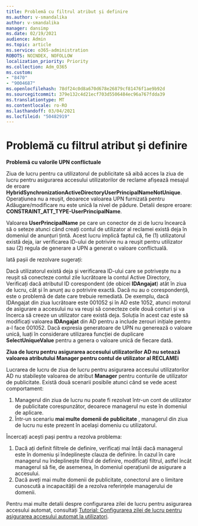 ```yaml
---
title: Problemă cu filtrul atribut și definire
ms.author: v-smandalika
author: v-smandalika
manager: dansimp
ms.date: 02/19/2021
audience: Admin
ms.topic: article
ms.service: o365-administration
ROBOTS: NOINDEX, NOFOLLOW
localization_priority: Priority
ms.collection: Adm_O365
ms.custom:
- "8470"
- "9004687"
ms.openlocfilehash: 78df24c0d8a670d678e26879cf81476f1ae9b92d
ms.sourcegitcommit: 379e132c4d21ecf703d5506484ec96a767fdda39
ms.translationtype: MT
ms.contentlocale: ro-RO
ms.lasthandoff: 03/04/2021
ms.locfileid: "50482919"
---
```

# <a name="problem-with-attribute-and-scoping-filter"></a>Problemă cu filtrul atribut și definire

**Problemă cu valorile UPN conflictuale**

Ziua de lucru pentru ca utilizatorul de publicitate să aibă acces la ziua de lucru pentru asigurarea accesului utilizatorilor de reclame afișează mesajul de eroare **HybridSynchronizationActiveDirectoryUserPrincipalNameNotUnique**. Operațiunea nu a reușit, deoarece valoarea UPN furnizată pentru Adăugare/modificare nu este unică la nivel de pădure. Detalii despre eroare: **CONSTRAINT_ATT_TYPE-UserPrincipalName**.

Valoarea **UserPrincipalName** pe care un conector de zi de lucru încearcă să o seteze atunci când creați contul de utilizator al reclamei există deja în domeniul de anunțuri țintă. Acest lucru implică faptul că, fie (1) utilizatorul există deja, iar verificarea ID-ului de potrivire nu a reușit pentru utilizator sau (2) regula de generare a UPN a generat o valoare conflictuală.

Iată pașii de rezolvare sugerați:

Dacă utilizatorul există deja și verificarea ID-ului care se potrivește nu a reușit să conecteze contul zile lucrătoare la contul Active Directory, Verificați dacă atributul ID corespondent (de obicei **IDAngajat**) atât în ziua de lucru, cât și în anunț au o potrivire exactă. Dacă nu au o corespondență, este o problemă de date care trebuie remediată. De exemplu, dacă IDAngajat din ziua lucrătoare este 001052 și în AD este 1052, atunci motorul de asigurare a accesului nu va reuși să conecteze cele două conturi și va încerca să creeze un utilizator care există deja. Soluția în acest caz este să modificați valoarea **IDAngajat** din AD pentru a include zerouri inițiale pentru a-l face 001052.
Dacă expresia generatoare de UPN nu generează o valoare unică, luați în considerare utilizarea funcției de duplicare **SelectUniqueValue** pentru a genera o valoare unică de fiecare dată.

**Ziua de lucru pentru asigurarea accesului utilizatorilor AD nu setează valoarea atributului Manager pentru contul de utilizator al RECLAMEi**

Lucrarea de lucru de ziua de lucru pentru asigurarea accesului utilizatorilor AD nu stabilește valoarea de atribut **Manager** pentru conturile de utilizator de publicitate. Există două scenarii posibile atunci când se vede acest comportament:

1. Managerul din ziua de lucru nu poate fi rezolvat într-un cont de utilizator de publicitate corespunzător, deoarece managerul nu este în domeniul de aplicare.
2. Într-un scenariu **mai multe domenii de publicitate** , managerul din ziua de lucru nu este prezent în același domeniu cu utilizatorul.

Încercați acești pași pentru a rezolva problema:

1. Dacă ați definit filtrele de definire, verificați mai întâi dacă managerul este în domeniu și îndeplinește clauza de definire. În cazul în care managerul nu îndeplinește filtrul de definire, modificați filtrul, astfel încât managerul să fie, de asemenea, în domeniul operațiunii de asigurare a accesului.
2. Dacă aveți mai multe domenii de publicitate, conectorul are o limitare cunoscută a incapacității de a rezolva referințele managerului de domenii.

Pentru mai multe detalii despre configurarea zilei de lucru pentru asigurarea accesului automat, consultați [Tutorial: Configurarea zilei de lucru pentru asigurarea accesului automat la utilizatori](https://docs.microsoft.com/azure/active-directory/saas-apps/workday-inbound-tutorial).













